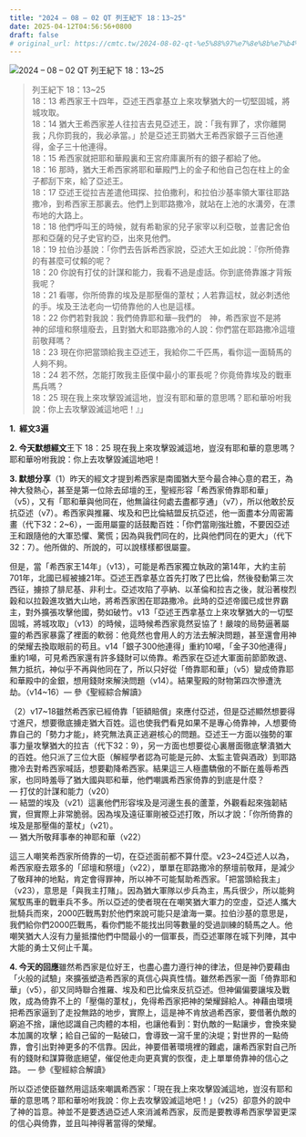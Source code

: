 ```yaml
---
title: "2024 – 08 – 02 QT 列王紀下 18：13~25"
date: 2025-04-12T04:56:56+0800
draft: false
# original_url: https://cmtc.tw/2024-08-02-qt-%e5%88%97%e7%8e%8b%e7%b4%80%e4%b8%8b-18%ef%bc%9a1325
---
```


![2024 – 08 – 02 QT 列王紀下 18：13~25](/images/qt.jpg  "2024 – 08 – 02 QT 列王紀下 18：13~25")

> 列王紀下 18：13~25  
> 18：13 希西家王十四年，亞述王西拿基立上來攻擊猶大的一切堅固城，將城攻取。  
> 18：14 猶大王希西家差人往拉吉去見亞述王，說：「我有罪了，求你離開我；凡你罰我的，我必承當。」於是亞述王罰猶大王希西家銀子三百他連得，金子三十他連得。  
> 18：15 希西家就把耶和華殿裏和王宮府庫裏所有的銀子都給了他。  
> 18：16 那時，猶大王希西家將耶和華殿門上的金子和他自己包在柱上的金子都刮下來，給了亞述王。  
> 18：17 亞述王從拉吉差遣他珥探、拉伯撒利，和拉伯沙基率領大軍往耶路撒冷，到希西家王那裏去。他們上到耶路撒冷，就站在上池的水溝旁，在漂布地的大路上。  
> 18：18 他們呼叫王的時候，就有希勒家的兒子家宰以利亞敬，並書記舍伯那和亞薩的兒子史官約亞，出來見他們。  
> 18：19 拉伯沙基說：「你們去告訴希西家說，亞述大王如此說：『你所倚靠的有甚麼可仗賴的呢？  
> 18：20 你說有打仗的計謀和能力，我看不過是虛話。你到底倚靠誰才背叛我呢？  
> 18：21 看哪，你所倚靠的埃及是那壓傷的葦杖；人若靠這杖，就必刺透他的手。埃及王法老向一切倚靠他的人也是這樣。  
> 18：22 你們若對我說：我們倚靠耶和華─我們的　神，希西家豈不是將　神的邱壇和祭壇廢去，且對猶大和耶路撒冷的人說：你們當在耶路撒冷這壇前敬拜嗎？  
> 18：23 現在你把當頭給我主亞述王，我給你二千匹馬，看你這一面騎馬的人夠不夠。  
> 18：24 若不然，怎能打敗我主臣僕中最小的軍長呢？你竟倚靠埃及的戰車馬兵嗎？  
> 18：25 現在我上來攻擊毀滅這地，豈沒有耶和華的意思嗎？耶和華吩咐我說：你上去攻擊毀滅這地吧！』」

**1.  經文3遍**

**2. 今天默想經文**王下 18：25 現在我上來攻擊毀滅這地，豈沒有耶和華的意思嗎？耶和華吩咐我說：你上去攻擊毀滅這地吧！

**3. 默想分享**（1）昨天的經文才提到希西家是南國猶大至今最合神心意的君王，為神大發熱心，甚至是第一位除去邱壇的王，聖經形容「希西家倚靠耶和華」（v5），又有「耶和華與他同在，他無論往何處去盡都亨通」（v7），所以他敢於反抗亞述（v7）。希西家與推羅、埃及和巴比倫結盟反抗亞述，他一面盡本分周密籌畫（代下32：2~6），一面用屬靈的話鼓勵百姓：「你們當剛強壯膽，不要因亞述王和跟隨他的大軍恐懼、驚慌；因為與我們同在的，比與他們同在的更大」（代下32：7）。他所做的、所說的，可以說樣樣都很屬靈。

但是，當「希西家王14年」（v13），可能是希西家獨立執政的第14年，大約主前701年，北國已經被擄21年。亞述王西拿基立首先打敗了巴比倫，然後發動第三次西征，擄掠了腓尼基、非利士。亞述攻陷了亭納、以革倫和拉吉之後，就沿著梭烈穀和以拉穀進攻猶大山地，將希西家困在耶路撒冷。此時的亞述帝國已成世界霸主，對外擴張攻擊他國，勢如破竹。v13「亞述王西拿基立上來攻擊猶大的一切堅固城，將城攻取」（v13）的時候，這時候希西家竟然妥協了！嚴竣的局勢逼著屬靈的希西家暴露了裡面的軟弱：他竟然也會用人的方法去解決問題，甚至還會用神的榮耀去換取眼前的苟且。v14「銀子300他連得」重約10噸，「金子30他連得」重約1噸，可見希西家還有許多錢財可以倚靠。希西家在亞述大軍面前節節敗退、無力抵抗，神似乎不再與他同在了，所以只好從「倚靠耶和華」（v5）變成倚靠耶和華殿中的金銀，想用錢財來解決問題（v14）。結果聖殿的財物第四次慘遭洗劫。（v14~16）— 參《聖經綜合解讀》

（2）v17~18雖然希西家已經倚靠「钜額賠償」來應付亞述，但是亞述顯然想要得寸進尺，想要徹底擄走猶大百姓。這也使我們看見如果不是專心倚靠神，人想要倚靠自己的「勢力才能」，終究無法真正逃避核心的問題。亞述王一方面以強勢的軍事力量攻擊猶大的拉吉（代下32：9），另一方面也想要從心裏層面徹底擊潰猶大的百姓。他只派了三位大臣（解經學者認為可能是元帥、太監主管與酒政）到耶路撒冷去對希西家喊話，想要勸降希西家。結果這三人極盡驕傲的不斷在羞辱希西家，也同時羞辱了猶大國與耶和華，他們嘲諷希西家倚靠的到底是什麼？  
— 打仗的計謀和能力（v20）  
— 結盟的埃及（v21）這裏他們形容埃及是河邊生長的蘆葦，外觀看起來強韌結實，但實際上非常脆弱。因為埃及遠征軍剛被亞述打敗，所以才說：「你所倚靠的埃及是那壓傷的葦杖」（v21）。  
— 猶大所敬拜事奉的神耶和華（v22）

這三人嘲笑希西家所倚靠的一切，在亞述面前都不算什麼。v23~24亞述人以為，希西家廢去眾多的「邱壇和祭壇」（v22），單單在耶路撒冷的祭壇前敬拜，是減少了敬拜神的地點，肯定會得罪神，所以神不可能幫助希西家。「把當頭給我主」（v23），意思是「與我主打賭」。因為猶大軍隊以步兵為主，馬兵很少，所以能夠駕馭馬車的戰車兵不多。所以亞述的使者現在在嘲笑猶大軍力的空虛，亞述人攜大批騎兵而來，2000匹戰馬對於他們來說可能只是滄海一粟。拉伯沙基的意思是，我們給你們2000匹戰馬，看你們能不能找出同等數量的受過訓練的騎馬之人。他嘲笑猶大人沒有力量抵擋他們中間最小的一個軍長，而亞述軍隊在城下列陣，其中大能的勇士又何止千萬。

**4. 今天的回應**雖然希西家是位好王，也盡心盡力遵行神的律法，但是神仍要藉由「火般的試驗」來擴張塑造希西家的真信心與真性情。雖然希西家一面「倚靠耶和華」（v5），卻又同時聯合推羅、埃及和巴比倫來反抗亞述。但神偏偏要讓埃及戰敗，成為倚靠不上的「壓傷的葦杖」，免得希西家把神的榮耀歸給人。神藉由環境把希西家逼到了走投無路的地步，實際上，這是神不肯放過希西家，要借著仇敵的窮追不捨，讓他認識自己肉體的本相，也讓他看到：對仇敵的一點讓步，會換來變本加厲的攻擊；給自己留的一點破口，會導致一瀉千里的決堤；對世界的一點倚靠，會引出對神更多的不信靠。因此，神要借著環境裡的難處，讓希西家對自己所有的錢財和謀算徹底絕望，催促他走向更真實的恢復，走上單單倚靠神的信心之路。 — 參《聖經綜合解讀》

所以亞述使臣雖然用這話來嘲諷希西家：「現在我上來攻擊毀滅這地，豈沒有耶和華的意思嗎？耶和華吩咐我說：你上去攻擊毀滅這地吧！」（v25）卻意外的說中了神的旨意。神並不是要透過亞述人來消滅希西家，反而是要教導希西家學習更深的信心與倚靠，並且叫神得著當得的榮耀。